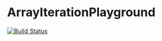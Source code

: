 # ArrayIterationPlayground

[![Build Status](https://travis-ci.org/timholy/ArrayIterationPlayground.jl.svg?branch=master)](https://travis-ci.org/timholy/ArrayIterationPlayground.jl)
